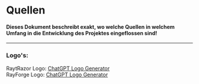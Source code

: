 # Quellen

#### Dieses Dokument beschreibt exakt, wo welche Quellen in welchem Umfang in die Entwicklung des Projektes eingeflossen sind!

---

### Logo's:

RaytRazor Logo: [ChatGPT Logo Generator](https://chatgpt.com/g/g-9i7ARxKhj-logo)<br>
RayForge Logo: [ChatGPT Logo Generator](https://chatgpt.com/g/g-9i7ARxKhj-logo)<br>
